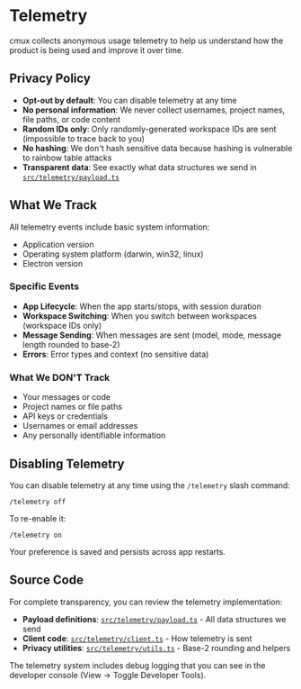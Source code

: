# Telemetry

cmux collects anonymous usage telemetry to help us understand how the product is being used and improve it over time.

## Privacy Policy

- **Opt-out by default**: You can disable telemetry at any time
- **No personal information**: We never collect usernames, project names, file paths, or code content
- **Random IDs only**: Only randomly-generated workspace IDs are sent (impossible to trace back to you)
- **No hashing**: We don't hash sensitive data because hashing is vulnerable to rainbow table attacks
- **Transparent data**: See exactly what data structures we send in [`src/telemetry/payload.ts`](https://github.com/coder/cmux/blob/main/src/telemetry/payload.ts)

## What We Track

All telemetry events include basic system information:
- Application version
- Operating system platform (darwin, win32, linux)
- Electron version

### Specific Events

- **App Lifecycle**: When the app starts/stops, with session duration
- **Workspace Switching**: When you switch between workspaces (workspace IDs only)
- **Message Sending**: When messages are sent (model, mode, message length rounded to base-2)
- **Errors**: Error types and context (no sensitive data)

### What We DON'T Track

- Your messages or code
- Project names or file paths
- API keys or credentials
- Usernames or email addresses
- Any personally identifiable information

## Disabling Telemetry

You can disable telemetry at any time using the `/telemetry` slash command:

```
/telemetry off
```

To re-enable it:

```
/telemetry on
```

Your preference is saved and persists across app restarts.

## Source Code

For complete transparency, you can review the telemetry implementation:

- **Payload definitions**: [`src/telemetry/payload.ts`](https://github.com/coder/cmux/blob/main/src/telemetry/payload.ts) - All data structures we send
- **Client code**: [`src/telemetry/client.ts`](https://github.com/coder/cmux/blob/main/src/telemetry/client.ts) - How telemetry is sent
- **Privacy utilities**: [`src/telemetry/utils.ts`](https://github.com/coder/cmux/blob/main/src/telemetry/utils.ts) - Base-2 rounding and helpers

The telemetry system includes debug logging that you can see in the developer console (View → Toggle Developer Tools).

